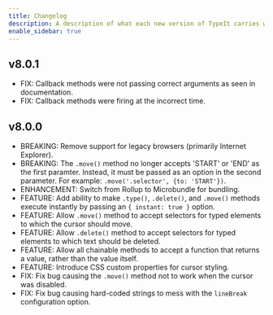 ```yaml
---
title: Changelog
description: A description of what each new version of TypeIt carries with it.
enable_sidebar: true
---
```


## v8.0.1

- FIX: Callback methods were not passing correct arguments as seen in documentation.
- FIX: Callback methods were firing at the incorrect time.

## v8.0.0

- BREAKING: Remove support for legacy browsers (primarily Internet Explorer).
- BREAKING: The `.move()` method no longer accepts 'START' or 'END' as the first paramter. Instead, it must be passed as an option in the second parameter. For example: `.move('.selector', {to: 'START'})`.
- ENHANCEMENT: Switch from Rollup to Microbundle for bundling.
- FEATURE: Add ability to make `.type()`, `.delete()`, and `.move()` methods execute instantly by passing an `{ instant: true }` option.
- FEATURE: Allow `.move()` method to accept selectors for typed elements to which the cursor should move.
- FEATURE: Allow `.delete()` method to accept selectors for typed elements to which text should be deleted.
- FEATURE: Allow all chainable methods to accept a function that returns a value, rather than the value itself.
- FEATURE: Introduce CSS custom properties for cursor styling.
- FIX: Fix bug causing the `.move()` method not to work when the cursor was disabled.
- FIX: Fix bug causing hard-coded strings to mess with the `lineBreak` configuration option.
